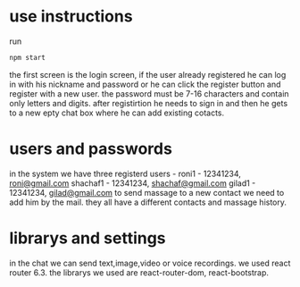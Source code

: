 # use instructions

run 
```bash
npm start
```
the first screen is the login screen, if the user already registered he can log in with his nickname and password or he can click the register button and register with a new user.
the password must be 7-16 characters and contain only letters and digits.
after registirtion he needs to sign in and then he gets to a new epty chat box where he can add existing cotacts.

# users and passwords

in the system we have three registerd users - 
roni1 - 12341234, roni@gmail.com
shachaf1 - 12341234, shachaf@gmail.com
gilad1 - 12341234, gilad@gmail.com
to send massage to a new contact we need to add him by the mail.
they all have a different contacts and massage history.

# librarys and settings

in the chat we can send text,image,video or voice recordings.
we used react router 6.3.
the librarys we used are react-router-dom, react-bootstrap.
